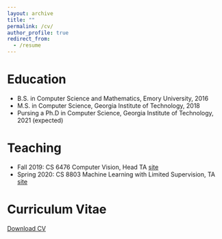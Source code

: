 ```yaml
---
layout: archive
title: ""
permalink: /cv/
author_profile: true
redirect_from:
  - /resume
---
```


Education
======
* B.S. in Computer Science and Mathematics, Emory University, 2016
* M.S. in Computer Science, Georgia Institute of Technology, 2018
* Pursing a Ph.D in Computer Science, Georgia Institute of Technology, 2021 (expected)

Teaching
======
* Fall 2019: CS 6476 Computer Vision, Head TA [site](https://sites.google.com/view/cs4476-6476-sp2020)
* Spring 2020: CS 8803 Machine Learning with Limited Supervision, TA [site](https://sites.google.com/view/fall2019-cs8803-ls)

Curriculum Vitae
======
[Download CV](http://meerahahn.github.io/files/MeeraS.HahnCV.pdf)

